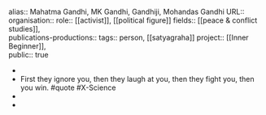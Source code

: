 alias:: Mahatma Gandhi, MK Gandhi, Gandhiji, Mohandas Gandhi
URL::
organisation::
role:: [[activist]], [[political figure]] 
fields:: [[peace & conflict studies]],  
publications-productions:: 
tags:: person, [[satyagraha]] 
project:: [[Inner Beginner]],  
public:: true

-
- First they ignore you, then they laugh at you, then they fight you, then you win. #quote #X-Science
-
-